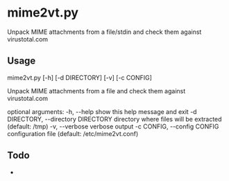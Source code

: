 mime2vt.py
==========
Unpack MIME attachments from a file/stdin and check them against virustotal.com

Usage
-----
mime2vt.py [-h] [-d DIRECTORY] [-v] [-c CONFIG]

Unpack MIME attachments from a file and check them against virustotal.com

optional arguments:
-h, --help            show this help message and exit
-d DIRECTORY, --directory DIRECTORY
                      directory where files will be extracted (default: /tmp)
-v, --verbose         verbose output
-c CONFIG, --config CONFIG
                      configuration file (default: /etc/mime2vt.conf)

Todo
----
* 
